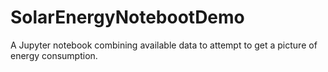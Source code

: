 # SolarEnergyNotebootDemo
A Jupyter notebook combining available data to attempt to get a picture of energy consumption.
